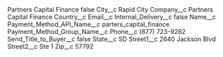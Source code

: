 <?xml version="1.0" encoding="UTF-8"?>
<CustomMetadata xmlns="http://soap.sforce.com/2006/04/metadata" xmlns:xsi="http://www.w3.org/2001/XMLSchema-instance" xmlns:xsd="http://www.w3.org/2001/XMLSchema">
    <label>Partners Capital Finance</label>
    <protected>false</protected>
    <values>
        <field>City__c</field>
        <value xsi:type="xsd:string">Rapid City</value>
    </values>
    <values>
        <field>Company__c</field>
        <value xsi:type="xsd:string">Partners Capital Finance</value>
    </values>
    <values>
        <field>Country__c</field>
        <value xsi:nil="true"/>
    </values>
    <values>
        <field>Email__c</field>
        <value xsi:nil="true"/>
    </values>
    <values>
        <field>Internal_Delivery__c</field>
        <value xsi:type="xsd:boolean">false</value>
    </values>
    <values>
        <field>Name__c</field>
        <value xsi:nil="true"/>
    </values>
    <values>
        <field>Payment_Method_API_Name__c</field>
        <value xsi:type="xsd:string">parters_capital_finance</value>
    </values>
    <values>
        <field>Payment_Method_Group_Name__c</field>
        <value xsi:nil="true"/>
    </values>
    <values>
        <field>Phone__c</field>
        <value xsi:type="xsd:string">(877) 723-9282</value>
    </values>
    <values>
        <field>Send_Title_to_Buyer__c</field>
        <value xsi:type="xsd:boolean">false</value>
    </values>
    <values>
        <field>State__c</field>
        <value xsi:type="xsd:string">SD</value>
    </values>
    <values>
        <field>Street1__c</field>
        <value xsi:type="xsd:string">2640 Jackson Blvd</value>
    </values>
    <values>
        <field>Street2__c</field>
        <value xsi:type="xsd:string">Ste 1</value>
    </values>
    <values>
        <field>Zip__c</field>
        <value xsi:type="xsd:string">57792</value>
    </values>
</CustomMetadata>
